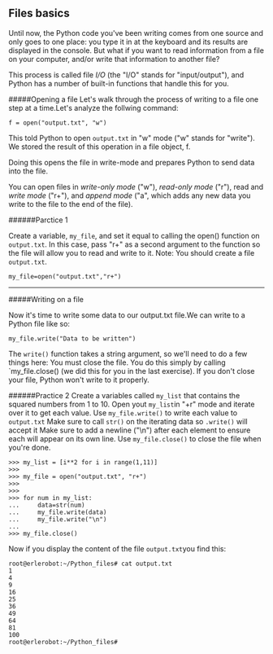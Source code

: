 ## Files basics

Until now, the Python code you've been writing comes from one source and only goes to one place: you type it in at the keyboard and its results are displayed in the console. But what if you want to read information from a file on your computer, and/or write that information to another file?

This process is called file *I/O* (the "I/O" stands for "input/output"), and Python has a number of built-in functions that handle this for you.

#####Opening a file
Let's walk through the process of writing to a file one step at a time.Let's analyze the follwing command:
```
f = open("output.txt", "w")
```
This told Python to open `output.txt` in "w" mode ("w" stands for "write"). We stored the result of this operation in a file object, f.

Doing this opens the file in write-mode and prepares Python to send data into the file.

You can open files in *write-only mode* ("w"), *read-only mode* ("r"), read and *write mode* ("r+"), and *append mode* ("a", which adds any new data you write to the file to the end of the file).

######Parctice 1

Create a variable, `my_file`, and set it equal to calling the open() function on `output.txt`. In this case, pass "r+" as a second argument to the function so the file will allow you to read and write to it.
Note: You should create a file `output.txt`.
```
my_file=open("output.txt","r+")
```
---
#####Writing on a file

Now it's time to write some data to our output.txt file.We can write to a Python file like so:
```
my_file.write("Data to be written")
```
The `write()` function takes a string argument, so we'll need to do a few things here:
You must close the file. You do this simply by calling `my_file.close() (we did this for you in the last exercise). If you don't close your file, Python won't write to it properly.


######Practice 2
Create a variables called `my_list` that contains
the squared numbers from 1 to 10.
Open yout `my_list`in "+r" mode and iterate over it to get each value.
Use `my_file.write()` to write each value to `output.txt`
Make sure to call `str()` on the iterating data so `.write()` will accept it
Make sure to add a newline ("\n") after each element to ensure each will appear on its own line.
Use `my_file.close()` to close the file when you're done.

```
>>> my_list = [i**2 for i in range(1,11)]
>>>
>>> my_file = open("output.txt", "r+")
>>>
>>>
>>> for num in my_list:
...     data=str(num)
...     my_file.write(data)
...     my_file.write("\n")
...
>>> my_file.close()
```
Now if you display the content of the file `output.txt`you find this:
```
root@erlerobot:~/Python_files# cat output.txt
1
4
9
16
25
36
49
64
81
100
root@erlerobot:~/Python_files#
```




